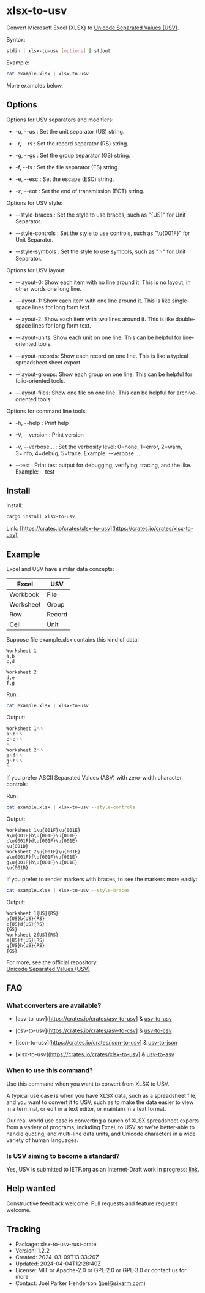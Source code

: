 # xlsx-to-usv

Convert Microsoft Excel (XLSX) to [Unicode Separated Values (USV)](https://github.com/sixarm/usv).

Syntax:

```sh
stdin | xlsx-to-usv [options] | stdout
```

Example:

```sh
cat example.xlsx | xlsx-to-usv
```

More examples below.

## Options

Options for USV separators and modifiers:

* -u, --us : Set the unit separator (US) string.

* -r, --rs : Set the record separator (RS) string.

* -g, --gs : Set the group separator (GS) string.

* -f, --fs : Set the file separator (FS) string.

* -e, --esc : Set the escape (ESC) string.

* -z, --eot : Set the end of transmission (EOT) string.

Options for USV style:

* --style-braces : Set the style to use braces, such as "{US}" for Unit Separator.

* --style-controls : Set the style to use controls, such as "\u{001F}" for Unit Separator.

* --style-symbols : Set the style to use symbols, such as "␟" for Unit Separator.

Options for USV layout:

* --layout-0: Show each item with no line around it. This is no layout, in other words one long line.

* --layout-1: Show each item with one line around it. This is like single-space lines for long form text.

* --layout-2: Show each item with two lines around it. This is like double-space lines for long form text.

* --layout-units: Show each unit on one line. This can be helpful for line-oriented tools.

* --layout-records: Show each record on one line. This is like a typical spreadsheet sheet export.

* --layout-groups: Show each group on one line. This can be helpful for folio-oriented tools.

* --layout-files: Show one file on one line. This can be helpful for archive-oriented tools.

Options for command line tools:

* -h, --help : Print help

* -V, --version : Print version

* -v, --verbose... : Set the verbosity level: 0=none, 1=error, 2=warn, 3=info, 4=debug, 5=trace. Example: --verbose …

* --test : Print test output for debugging, verifying, tracing, and the like. Example: --test

## Install

Install:

```sh
cargo install xlsx-to-usv
```

Link: [https://crates.io/crates/xlsx-to-usv](https://crates.io/crates/xlsx-to-usv)

## Example

Excel and USV have similar data concepts:

| Excel     | USV    |
|-----------|--------|
| Workbook  | File   |
| Worksheet | Group  |
| Row       | Record |
| Cell      | Unit   |

Suppose file example.xlsx contains this kind of data:

```xlsx
Worksheet 1
a,b
c,d

Worksheet 2
d,e
f,g
```

Run:

```sh
cat example.xlsx | xlsx-to-usv
```

Output:

```usv
Worksheet 1␟␞
a␟b␟␞
c␟d␟␞
␝
Worksheet 2␟␞
e␟f␟␞
g␟h␟␞
␝
```

If you prefer ASCII Separated Values (ASV) with zero-width character controls:

Run:

```sh
cat example.xlsx | xlsx-to-usv --style-controls
```

Output:

```usv
Worksheet 1\u{001F}\u{001E}
a\u{001F}b\u{001F}\u{001E}
c\u{001F}d\u{001F}\u{001E}
\u{001D}
Worksheet 2\u{001F}\u{001E}
e\u{001F}f\u{001F}\u{001E}
g\u{001F}h\u{001F}\u{001E}
\u{001D}
```

If you prefer to render markers with braces, to see the markers more easily:

```sh
cat example.xlsx | xlsx-to-usv --style-braces
```

Output:

```usv
Worksheet 1{US}{RS}
a{US}b{US}{RS}
c{US}d{US}{RS}
{GS}
Worksheet 2{US}{RS}
e{US}f{US}{RS}
g{US}h{US}{RS}
{GS}
```

For more, see the official repository:<br> 
[Unicode Separated Values (USV)](https://github.com/sixarm/usv)

## FAQ

### What converters are available?

* [asv-to-usv](https://crates.io/crates/asv-to-usv] & [usv-to-asv](https://crates.io/crates/usv-to-asv)

* [csv-to-usv](https://crates.io/crates/asv-to-csv] & [usv-to-csv](https://crates.io/crates/usv-to-csv)

* [json-to-usv](https://crates.io/crates/json-to-usv] & [usv-to-json](https://crates.io/crates/usv-to-json)

* [xlsx-to-usv](https://crates.io/crates/xlsx-to-usv] & [usv-to-asv](https://crates.io/crates/usv-to-xlsx)

### When to use this command?

Use this command when you want to convert from XLSX to USV.

A typical use case is when you have XLSX data, such as a spreadsheet file,
and you want to convert it to USV, such as to make the data easier to view
in a terminal, or edit in a text editor, or maintain in a text format.

Our real-world use case is converting a bunch of XLSX spreadsheet exports
from a variety of programs, including Excel, to USV so we're better-able to
handle quoting, and multi-line data units, and Unicode characters in a wide
variety of human languages.

### Is USV aiming to become a standard?

Yes, USV is submitted to IETF.org as an Internet-Draft work in progress:
[link](https://datatracker.ietf.org/doc/draft-unicode-separated-values/).

## Help wanted

Constructive feedback welcome. Pull requests and feature requests welcome.

## Tracking

* Package: xlsx-to-usv-rust-crate
* Version: 1.2.2
* Created: 2024-03-09T13:33:20Z
* Updated: 2024-04-04T12:28:40Z
* License: MIT or Apache-2.0 or GPL-2.0 or GPL-3.0 or contact us for more
* Contact: Joel Parker Henderson (joel@sixarm.com)
